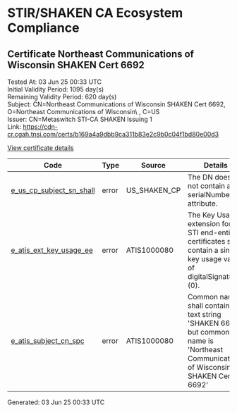 # STIR/SHAKEN CA Ecosystem Compliance

## Certificate Northeast Communications of Wisconsin SHAKEN Cert 6692

Tested At: 03 Jun 25 00:33 UTC\
Initial Validity Period: 1095 day(s)\
Remaining Validity Period: 620 day(s)\
Subject: CN=Northeast Communications of Wisconsin SHAKEN Cert 6692, O=Northeast Communications of Wisconsin\\ , C=US\
Issuer: CN=Metaswitch STI-CA SHAKEN Issuing 1\
Link: https://cdn-cr.cgah.tnsi.com/certs/b169a4a9dbb9ca311b83e2c9b0c04f1bd80e00d3

[View certificate details](https://x509.io/?cert=MIIChjCCAiygAwIBAgIQGc5gJGav4NdAXtfCJtLnozAKBggqhkjOPQQDAjAtMSswKQYDVQQDDCJNZXRhc3dpdGNoIFNUSS1DQSBTSEFLRU4gSXNzdWluZyAxMB4XDTI0MDIxMzEwMzkxNVoXDTI3MDIxMjEwMzkxNVowfzELMAkGA1UEBhMCVVMxLzAtBgNVBAoMJk5vcnRoZWFzdCBDb21tdW5pY2F0aW9ucyBvZiBXaXNjb25zaW4gMT8wPQYDVQQDDDZOb3J0aGVhc3QgQ29tbXVuaWNhdGlvbnMgb2YgV2lzY29uc2luIFNIQUtFTiBDZXJ0IDY2OTIwWTATBgcqhkjOPQIBBggqhkjOPQMBBwNCAATL4PA%2BfEhBkJ64BPg81zhg7RBG6UuYi2CLxJRKkObXzpeOjGY8Is8tM7DOLvyKeM2Z17AOIaIlo7VDnBjUNEIno4HbMIHYMAwGA1UdEwEB%2FwQCMAAwDgYDVR0PAQH%2FBAQDAgXgMBYGCCsGAQUFBwEaBAowCKAGFgQ2NjkyMEcGA1UdHwRAMD4wPKA6oDiGNmh0dHBzOi8vYXV0aGVudGljYXRlLWFwaS5pY29uZWN0aXYuY29tL2Rvd25sb2FkL3YxL2NybDAXBgNVHSAEEDAOMAwGCmCGSAGG%2FwkBAQMwHQYDVR0OBBYEFLnn3RmXyv1W3o8BLasQoX0PKIIuMB8GA1UdIwQYMBaAFM0epwAQENoyHWkaOdXSRgssPIfWMAoGCCqGSM49BAMCA0gAMEUCIQD4pnUfe5C8EdQiePfZiKwXAntIVP9GInjA0lMoES%2BzYwIgJow8Sr1%2B8BMwvIEISdsEkTzGh%2FGpKlgvvC1P55lWrfs%3D)

| Code | Type | Source | Details |
|------|------|--------|---------|
| [e_us_cp_subject_sn_shall](../../ISSUES/e_us_cp_subject_sn_shall/README.md) | error | US_SHAKEN_CP | The DN does not contain a serialNumber attribute. |
| [e_atis_ext_key_usage_ee](../../ISSUES/e_atis_ext_key_usage_ee/README.md) | error | ATIS1000080 | The Key Usage extension for STI end-entity certificates shall contain a single key usage value of digitalSignature (0). |
| [e_atis_subject_cn_spc](../../ISSUES/e_atis_subject_cn_spc/README.md) | error | ATIS1000080 | Common name shall contain the text string 'SHAKEN 6692', but common name is 'Northeast Communications of Wisconsin SHAKEN Cert 6692' |


Generated: 03 Jun 25 00:33 UTC
